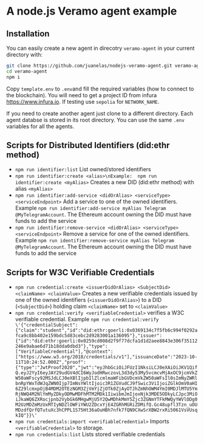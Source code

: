 # A node.js Veramo agent example

## Installation

You can easily create a new agent in direcotry `veramo-agent` in your current directory with:

```sh
git clone https://github.com/juanelas/nodejs-veramo-agent.git veramo-agent
cd veramo-agent
npm i
```

Copy `template.env` to `.env`and fill the required variables (how to connect to the blockchain). You will need to get a project ID from infura <https://www.infura.io>. If testing use `sepolia` for `NETWORK_NAME`.

If you need to create another agent just clone to a different directory. Each agent databse is stored in its root directory. You can use the same `.env` variables for all the agents.

## Scripts for Distributed Identifiers (did:ethr method)

- `npm run identifier:list`  List owned/stored identifiers
- `npm run identifier:create <alias>\nExample:  npm run identifier:create <myAlias>` Creates a new DID (did:ethr method) with alias `<myAlias>`
- `npm run identifier:add-service <didOrAlias> <serviceType> <serviceEndpoint>` Add a service to one of the owned identifiers. Example `npm run identifier:add-service myAlias Telegram @MyTelegramAccount`. The Ethereum account owning the DID must have funds to add the service
- `npm run identifier:remove-service <didOrAlias> <serviceType> <serviceEndpoint>` Remove a service for one of the owned identifiers. Example `npm run identifier:remove-service myAlias Telegram @MyTelegramAccount`. The Ethereum account owning the DID must have funds to add the service

## Scripts for W3C Verifiable Credentials

- `npm run credential:create <issuerDidOrAlias> <SubjectDid> <claimName> <claimValue>` Creates a new verifiable credentials issued by one of the owned identifiers (`<issuerDidOrAlias>`) to a DID (`<SubjectDid>`) holding claim `<claimName>` set to `<claimValue>`
- `npm run credential:verify <verifiableCredential>` verifies a W3C verifiable credential. Example `npm run credential:verify \'{"credentialSubject":{"claim":"student","id":"did:ethr:goerli:0x0369134c7f5fb6c994f0292afca9c8bb402e159bdc5d83cebc2d9283001a136095"},"issuer":{"id":"did:ethr:goerli:0x0259cd008d2f9f77dcfa1d1d2aee8843e306f35112246e9abae6d71b18dda0dbd3"},"type":["VerifiableCredential"],"@context":["https://www.w3.org/2018/credentials/v1"],"issuanceDate":"2023-10-11T10:24:52.000Z","proof":{"type":"JwtProof2020","jwt":"eyJhbGciOiJFUzI1NksiLCJ0eXAiOiJKV1QifQ.eyJ2YyI6eyJAY29udGV4dCI6WyJodHRwczovL3d3dy53My5vcmcvMjAxOC9jcmVkZW50aWFscy92MSJdLCJ0eXBlIjpbIlZlcmlmaWFibGVDcmVkZW50aWFsIl0sImNyZWRlbnRpYWxTdWJqZWN0Ijp7ImNsYWltIjoic3R1ZGVudCJ9fSwic3ViIjoiZGlkOmV0aHI6Z29lcmxpOjB4MDM2OTEzNGM3ZjVmYjZjOTk0ZjAyOTJhZmNhOWM4YmI0MDJlMTU5YmRjNWQ4M2NlYmMyZDkyODMwMDFhMTM2MDk1IiwibmJmIjoxNjk3MDE5ODkyLCJpc3MiOiJkaWQ6ZXRocjpnb2VybGk6MHgwMjU5Y2QwMDhkMmY5Zjc3ZGNmYTFkMWQyYWVlODg0M2UzMDZmMzUxMTIyNDZlOWFiYWU2ZDcxYjE4ZGRhMGRiZDMifQ.Gc48upfl3Tzn_uOUMDzdfQrfQTutuXc3hCPPL1S75Ht36aOuHBh7nfk7fQN9CXwSrXBW2rxRi5061VsVUsqkIQ"}}\'`
- `npm run credentials:import <verifiableCredential>` Imports `<verifiableCredential>` to storage.
- `npm run credentials:list` Lists stored verifiable credentials